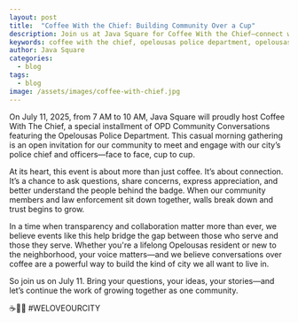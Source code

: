 ```yaml
---
layout: post
title:  "Coffee With the Chief: Building Community Over a Cup"
description: Join us at Java Square for Coffee With the Chief—connect with Opelousas PD, ask questions, and build community over coffee.
keywords: coffee with the chief, opelousas police department, opelousas community events, java square café, community policing, police and community relations, opelousas local events, meet the police chief, civic engagement, louisiana coffee shop events
author: Java Square
categories:
  - blog
tags:
  - blog
image: /assets/images/coffee-with-chief.jpg
---
```

On July 11, 2025, from 7 AM to 10 AM, Java Square will proudly host Coffee With The Chief, a special installment of OPD Community Conversations featuring the Opelousas Police Department. This casual morning gathering is an open invitation for our community to meet and engage with our city’s police chief and officers—face to face, cup to cup.

At its heart, this event is about more than just coffee. It’s about connection. It’s a chance to ask questions, share concerns, express appreciation, and better understand the people behind the badge. When our community members and law enforcement sit down together, walls break down and trust begins to grow.

In a time when transparency and collaboration matter more than ever, we believe events like this help bridge the gap between those who serve and those they serve. Whether you're a lifelong Opelousas resident or new to the neighborhood, your voice matters—and we believe conversations over coffee are a powerful way to build the kind of city we all want to live in.

So join us on July 11. Bring your questions, your ideas, your stories—and let’s continue the work of growing together as one community.

☕💬👮 #WELOVEOURCITY


